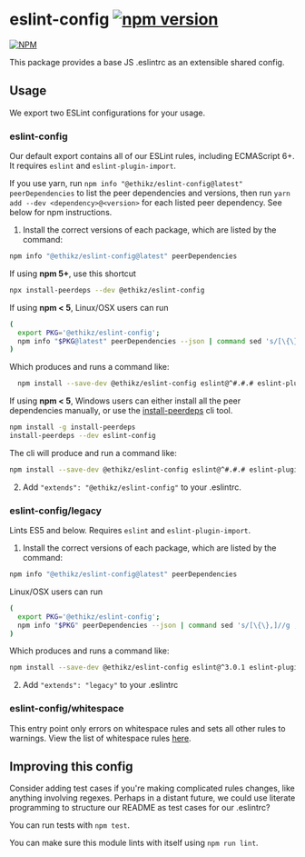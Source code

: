 eslint-config [![npm version](https://badge.fury.io/js/%40ethikz%2Feslint-config.svg)](https://badge.fury.io/js/%40ethikz%2Feslint-config)
===
[![NPM](https://nodei.co/npm/@ethikz/eslint-config.png?compact=true)](https://nodei.co/npm/@ethikz/eslint-config/)

This package provides a base JS .eslintrc as an extensible shared config.

## Usage

We export two ESLint configurations for your usage.

### eslint-config

Our default export contains all of our ESLint rules, including ECMAScript 6+. It requires `eslint` and `eslint-plugin-import`.

If you use yarn, run `npm info "@ethikz/eslint-config@latest" peerDependencies` to list the peer dependencies and versions, then run `yarn add --dev <dependency>@<version>` for each listed peer dependency. See below for npm instructions.

1. Install the correct versions of each package, which are listed by the command:

  ```sh
  npm info "@ethikz/eslint-config@latest" peerDependencies
  ```

  If using **npm 5+**, use this shortcut

  ```sh
  npx install-peerdeps --dev @ethikz/eslint-config
  ```

  If using **npm < 5**, Linux/OSX users can run

  ```sh
  (
    export PKG='@ethikz/eslint-config';
    npm info "$PKG@latest" peerDependencies --json | command sed 's/[\{\},]//g ; s/: /@/g' | xargs npm install --save-dev "$PKG@latest"
  )
  ```

  Which produces and runs a command like:

  ```sh
    npm install --save-dev @ethikz/eslint-config eslint@^#.#.# eslint-plugin-import@^#.#.#
  ```

  If using **npm < 5**, Windows users can either install all the peer dependencies manually, or use the [install-peerdeps](https://github.com/nathanhleung/install-peerdeps) cli tool.

  ```sh
  npm install -g install-peerdeps
  install-peerdeps --dev eslint-config
  ```

  The cli will produce and run a command like:

  ```sh
  npm install --save-dev @ethikz/eslint-config eslint@^#.#.# eslint-plugin-import@^#.#.#
  ```

2. Add `"extends": "@ethikz/eslint-config"` to your .eslintrc.

### eslint-config/legacy

Lints ES5 and below. Requires `eslint` and `eslint-plugin-import`.

1. Install the correct versions of each package, which are listed by the command:

  ```sh
  npm info "@ethikz/eslint-config@latest" peerDependencies
  ```

  Linux/OSX users can run
  ```sh
  (
    export PKG='@ethikz/eslint-config';
    npm info "$PKG" peerDependencies --json | command sed 's/[\{\},]//g ; s/: /@/g' | xargs npm install --save-dev "$PKG"
  )
  ```

  Which produces and runs a command like:

  ```sh
  npm install --save-dev @ethikz/eslint-config eslint@^3.0.1 eslint-plugin-import@^1.10.3
  ```

2. Add `"extends": "legacy"` to your .eslintrc


### eslint-config/whitespace

This entry point only errors on whitespace rules and sets all other rules to warnings. View the list of whitespace rules [here](https://github.com/ethikz/javascript/blob/master/packages/eslint-config/whitespace.js).

## Improving this config

Consider adding test cases if you're making complicated rules changes, like anything involving regexes. Perhaps in a distant future, we could use literate programming to structure our README as test cases for our .eslintrc?

You can run tests with `npm test`.

You can make sure this module lints with itself using `npm run lint`.
